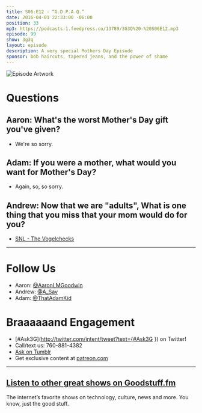 ```yaml
---
title: S06:E12 - “G.D.P.A.Q.”
date: 2016-04-01 22:33:00 -06:00
position: 33
mp3: https://podcasts-1.feedpress.co/13789/3G3Q%20-%20S06E12.mp3
episode: 99
show: 3g3q
layout: episode
description: A very special Mothers Day Episode
sponsor: bob haircuts, tapered jeans, and the power of shame
---
```


![Episode Artwork][1]

# Questions

## Aaron: What's the worst Mother's Day gift you've given?

* We're so sorry.

## Adam: If you were a mother, what would you want for Mother's Day?

* Again, so, so sorry.

## Andrew: Now that we are "adults", What is one thing that you miss that your mom would do for you?

* [SNL - The Vogelchecks][2]

***

# Follow Us
* Aaron: [@AaronLMGoodwin](http://twitter.com/aaronlmgoodwin)
* Andrew: [@A_Sav](http://twitter.com/a_sav)
* Adam: [@ThatAdamKid](http://twitter.com/thatadamkid)

# Braaaaaand Engagement
* [#Ask3G](http://twitter.com/intent/tweet?text={#Ask3G }) on Twitter!
* Call/text us: 760-881-4382
* [Ask on Tumblr](http://3g3q.co/ask)
* Get exclusive content at [patreon.com](http://www.patreon.com/3g3q)

***

## [Listen to other great shows on Goodstuff.fm](http://goodstuff.fm/)
The internet’s favorite shows on technology, culture, news and more. You know, just the good stuff.

[1]: http://l.gdwn.co/1iOe8.jpg
[2]: https://www.youtube.com/watch?v=uEbzD1bBlTQ
[3]: http://twitter.com/aaronlmgoodwin
[4]: http://twitter.com/a_sav
[5]: http://media1.giphy.com/media/Tiq2QOIfG2C2Y/giphy.gif
[6]: http://3g3q.co/ask
[7]: http://www.patreon.com/3g3q
[8]: http://goodstuff.fm/3g3q/
